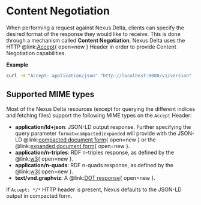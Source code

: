 # Content Negotiation

When performing a request against Nexus Delta, clients can specify the desired format of the response they would like to receive.
This is done through a mechanism called **Content Negotiation**. 
Nexus Delta uses the HTTP @link:[Accept](https://developer.mozilla.org/en-US/docs/Web/HTTP/Headers/Accept){ open=new } Header in order to provide Content Negotiation capabilities.

**Example**

```bash
curl -H "Accept: application/json" "http://localhost:8080/v1/version"
```

## Supported MIME types

Most of the Nexus Delta resources (except for querying the different indices and fetching files) support the following MIME types on the `Accept` Header:

- **application/ld+json**: JSON-LD output response. Further specifying the query parameter `format=compacted|expanded`
  will provide with the JSON-LD @link:[compacted document form](https://www.w3.org/TR/json-ld11/#compacted-document-form){ open=new } or
  the @link:[expanded document form](https://www.w3.org/TR/json-ld11/#expanded-document-form){ open=new }.
- **application/n-triples**: RDF n-triples response, as defined by the @link:[w3](https://www.w3.org/TR/n-triples/){ open=new }.
- **application/n-quads**: RDF n-quads response, as defined by the @link:[w3](https://www.w3.org/TR/n-quads/){ open=new }.
- **text/vnd.graphviz**: A @link:[DOT response](https://www.graphviz.org/doc/info/lang.html){ open=new }.

If `Accept: */*` HTTP header is present, Nexus defaults to the JSON-LD output in compacted form.